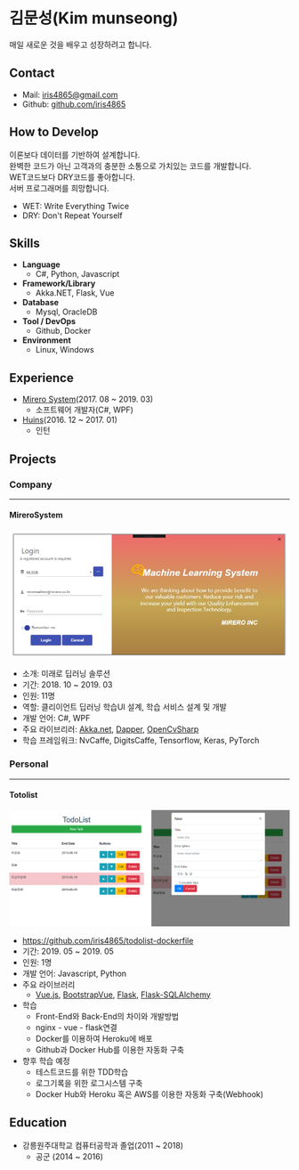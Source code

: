 # 김문성(Kim munseong)
매일 새로운 것을 배우고 성장하려고 합니다.

## Contact
- Mail: iris4865@gmail.com
- Github: [github.com/iris4865](https://github.com/iris4865)


## How to Develop
이론보다 데이터를 기반하여 설계합니다.  
완벽한 코드가 아닌 고객과의 충분한 소통으로 가치있는 코드를 개발합니다.  
WET코드보다 DRY코드를 좋아합니다.  
서버 프로그래머를 희망합니다.
- WET: Write Everything Twice
- DRY: Don't Repeat Yourself


## Skills
- **Language**
  - C#, Python, Javascript
- **Framework/Library**
  - Akka.NET, Flask, Vue
- **Database**
  - Mysql, OracleDB
- **Tool / DevOps**
  - Github, Docker
- **Environment**
  - Linux, Windows

## Experience
- [Mirero System](http://www.mirero.co.kr/)(2017. 08 ~ 2019. 03)
  - 소프트웨어 개발자(C#, WPF)
- [Huins](http://www.huins.com)(2016. 12 ~ 2017. 01)
  - 인턴

## Projects
### Company
---
#### MireroSystem
![login](https://github.com/iris4865/resume/blob/master/images/mls/MLS_Login.jpg)
- 소개: 미래로 딥러닝 솔루션
- 기간: 2018. 10 ~ 2019. 03
- 인원: 11명
- 역할: 클리이언트 딥러닝 학습UI 설계, 학습 서비스 설계 및 개발
- 개발 언어: C#, WPF
- 주요 라이브리러: [Akka.net](https://github.com/akkadotnet/akka.net), [Dapper](https://github.com/StackExchange/Dapper), [OpenCvSharp](https://github.com/shimat/opencvsharp)
- 학습 프레임워크: NvCaffe, DigitsCaffe, Tensorflow, Keras, PyTorch
### Personal
---
#### Totolist
![view](https://github.com/iris4865/resume/blob/master/images/todolist/todolist.jpg)
- https://github.com/iris4865/todolist-dockerfile
- 기간: 2019. 05 ~ 2019. 05
- 인원: 1명
- 개발 언어: Javascript, Python
- 주요 라이브러리
  - [Vue.js](https://github.com/vuejs/vue), [BootstrapVue](https://github.com/bootstrap-vue/bootstrap-vue), [Flask](https://github.com/pallets/flask/), [Flask-SQLAlchemy](https://github.com/pallets/flask-sqlalchemy/)
- 학습
  - Front-End와 Back-End의 차이와 개발방법
  - nginx - vue - flask연결
  - Docker를 이용하여 Heroku에 배포
  - Github과 Docker Hub를 이용한 자동화 구축
- 향후 학습 예정
  - 테스트코드를 위한 TDD학습
  - 로그기록을 위한 로그시스템 구축
  - Docker Hub와 Heroku 혹은 AWS를 이용한 자동화 구축(Webhook)

## Education
- 강릉원주대학교 컴퓨터공학과 졸업(2011 ~ 2018)
  - 공군 (2014 ~ 2016)
